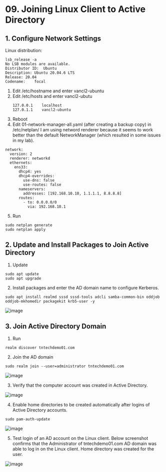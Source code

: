 
# 09. Joining Linux Client to Active Directory

## 1. Configure Network Settings 

Linux distribution:
   ```
   lsb_release -a
   No LSB modules are available.
   Distributor ID:	Ubuntu
   Description:	Ubuntu 20.04.6 LTS
   Release:	20.04
   Codename:	focal
   ```

1. Edit /etc/hostname and enter vancl2-ubuntu
2. Edit /etc/hosts and enter vancl2-ubutu
   ```
   127.0.0.1	localhost
   127.0.1.1	vancl2-ubuntu
   ```
3. Reboot 
4. Edit 01-network-manager-all.yaml (after creating a backup copy) in /etc/netplan/
   I am using netword renderer because it seems to work better than the default NetworkManager (which resulted in some issues in my lab). 

```   
network:
  version: 2
  renderer: networkd
  ethernets:
    ens33:
      dhcp4: yes
      dhcp4-overrides:
        use-dns: false
        use-routes: false
      nameservers:
        addresses: [192.168.10.10, 1.1.1.1, 8.8.8.8]
      routes:
        - to: 0.0.0.0/0
          via: 192.168.10.1
```

5. Run
```
sudo netplan generate
sudo netplan apply
```

## 2. Update and Install Packages to Join Active Directory

1. Update
```
sudo apt update
sudo apt upgrade
```
2. Install packages and enter the AD domain name to configure Kerberos.
```
sudo apt install realmd sssd sssd-tools adcli samba-common-bin oddjob oddjob-mkhomedir packagekit krb5-user -y
```
![image](https://github.com/user-attachments/assets/a23a56d4-f7a3-493b-899f-7b49054a9164)


## 3. Join Active Directory Domain

1. Run
   
```
realm discover tntechdemo01.com
```

2. Join the AD domain
   
```
sudo realm join --user=administrator tntechdemo01.com
```

![image](https://github.com/user-attachments/assets/a18282fe-5ced-4d9c-8b3e-711544cf169a)

3. Verify that the computer account was created in Active Directory.

![image](https://github.com/user-attachments/assets/9ce5b432-9598-476a-b591-d19322c513e7)

4. Enable home directories to be created automatically after logins of Active Directory accounts.

```
sudo pam-auth-update
```

![image](https://github.com/user-attachments/assets/0d91b16f-0e50-4b9d-9de7-f686584fcb02)


5. Test login of an AD account on the Linux client.
    Below screenshot confirms that the Administrator of tntechdemo01.com AD domain was able to log in on the Linux client. Home directory was created for the user.

![image](https://github.com/user-attachments/assets/b0f07e0f-431c-46b8-b5d0-d9d57ea042ad)


